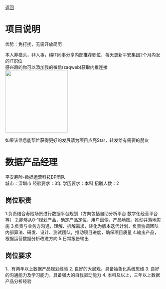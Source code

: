 [返回](../)

# 项目说明

优势：免打扰，无需开放简历

本人非猎头，非人事，纯IT同事分享内部推荐职位，每天更新平安集团2个月内发的IT职位  
感兴趣的你可以添加我的微信(zaqweb)获取内推连接  
<img src="https://github.com/zaqweb/PA-IT-JOBS/blob/master/WechatICode.jpeg"  height="200" width="200">

如果该信息能帮忙获得更好的发展请为项目点亮Star，转发给有需要的朋友

# 数据产品经理
平安寿险-数据运营科技BP团队  
城市：深圳市 经验要求：3年 学历要求：本科  招聘人数：2

## 岗位职责
1.负责结合寿险场景进行数据平台规划（方向包括自助分析平台 数字化经营平台等）
2.能够从0-1规划产品，确定产品定位，用户画像，产品地图。推动并落地实施
3.负责与业务方沟通，理解、拆解需求，转化为版本迭代计划，负责协调团队内部算法、研发、设计、测试团队，推动项目进度，确保项目质量
4.输出产品，根据运营数据分析改进方向
5.日常报告输出

## 岗位要求
1、有两年以上数据产品规划经验
2. 良好的大局观，具备抽象化系统思维
3. 良好的沟通能力及学习能力，具备强大的自我驱动能力
4. 本科及以上，三年以上数据产品分析经验




